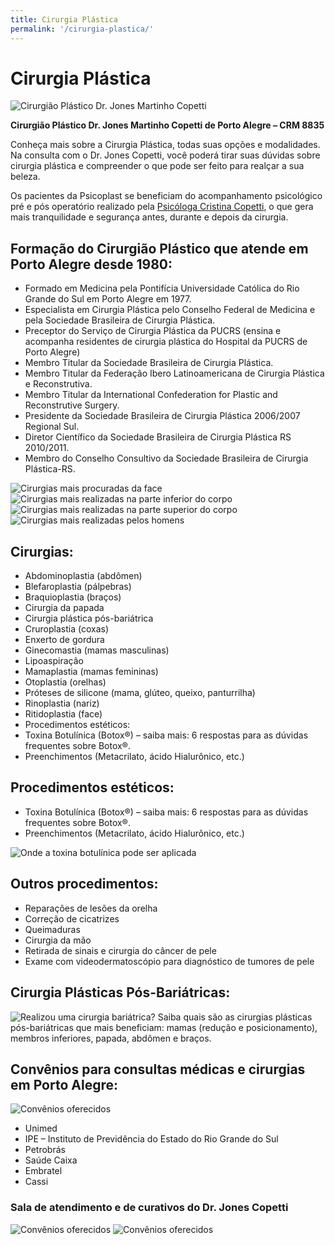 ```yaml
---
title: Cirurgia Plástica
permalink: '/cirurgia-plastica/'
---
```


# Cirurgia Plástica

![Cirurgião Plástico Dr. Jones Martinho Copetti](/img/cirurgiao-plastico-de-porto-alegre-dr-jones-martinho-copetti.jpg)

**Cirurgião Plástico Dr. Jones Martinho Copetti de Porto Alegre – CRM 8835**

Conheça mais sobre a Cirurgia Plástica, todas suas opções e modalidades. Na consulta com o Dr. Jones Copetti, você poderá tirar suas dúvidas sobre cirurgia plástica e compreender o que pode ser feito para realçar a sua beleza.

Os pacientes da Psicoplast se beneficiam do acompanhamento psicológico pré e pós operatório realizado pela [Psicóloga Cristina Copetti](/psicologia/), o que gera mais tranquilidade e segurança antes, durante e depois da cirurgia.

## Formação do Cirurgião Plástico que atende em Porto Alegre desde 1980:

- Formado em Medicina pela Pontifícia Universidade Católica do Rio Grande do Sul em Porto Alegre em 1977.
- Especialista em Cirurgia Plástica pelo Conselho Federal de Medicina e pela Sociedade Brasileira de Cirurgia Plástica.
- Preceptor do Serviço de Cirurgia Plástica da PUCRS (ensina e acompanha residentes de cirurgia plástica do Hospital da PUCRS de Porto Alegre)
- Membro Titular da Sociedade Brasileira de Cirurgia Plástica.
- Membro Titular da Federação Ibero Latinoamericana de Cirurgia Plástica e Reconstrutiva.
- Membro Titular da International Confederation for Plastic and Reconstrutive Surgery.
- Presidente da Sociedade Brasileira de Cirurgia Plástica 2006/2007 Regional Sul.
- Diretor Científico da Sociedade Brasileira de Cirurgia Plástica RS 2010/2011.
- Membro do Conselho Consultivo da Sociedade Brasileira de Cirurgia Plástica-RS.

![Cirurgias mais procuradas da face](/img/post-face.png)
![Cirurgias mais realizadas na parte inferior do corpo](/img/post-parte-inferior.png)
![Cirurgias mais realizadas na parte superior do corpo](/img/post-superior.png)
![Cirurgias mais realizadas pelos homens](/img/post-homens.png)

## Cirurgias:

- Abdominoplastia (abdômen)
- Blefaroplastia (pálpebras)
- Braquioplastia (braços)
- Cirurgia da papada
- Cirurgia plástica pós-bariátrica
- Cruroplastia (coxas)
- Enxerto de gordura
- Ginecomastia (mamas masculinas)
- Lipoaspiração
- Mamaplastia (mamas femininas)
- Otoplastia (orelhas)
- Próteses de silicone (mama, glúteo, queixo, panturrilha)
- Rinoplastia (nariz)
- Ritidoplastia (face)
- Procedimentos estéticos:
- Toxina Botulínica (Botox®) – saiba mais: 6 respostas para as dúvidas frequentes sobre Botox®.
- Preenchimentos (Metacrilato, ácido Hialurônico, etc.)

## Procedimentos estéticos:

- Toxina Botulínica (Botox®) – saiba mais: 6 respostas para as dúvidas frequentes sobre Botox®.
- Preenchimentos (Metacrilato, ácido Hialurônico, etc.)

![Onde a toxina botulínica pode ser aplicada](/img/post-botox.png)

## Outros procedimentos:

- Reparações de lesões da orelha
- Correção de cicatrizes
- Queimaduras
- Cirurgia da mão
- Retirada de sinais e cirurgia do câncer de pele
- Exame com videodermatoscópio para diagnóstico de tumores de pele

## Cirurgia Plásticas Pós-Bariátricas:

![Realizou uma cirurgia bariátrica? Saiba quais são as cirurgias plásticas pós-bariátricas que mais beneficiam: mamas (redução e posicionamento), membros inferiores, papada, abdômen e braços.](/img/post-bariatrica.png)

## Convênios para consultas médicas e cirurgias em Porto Alegre:

![Convênios oferecidos](/img/post-convenios.png)

- Unimed
- IPE – Instituto de Previdência do Estado do Rio Grande do Sul
- Petrobrás
- Saúde Caixa
- Embratel
- Cassi

### Sala de atendimento e de curativos do Dr. Jones Copetti

![Convênios oferecidos](/img/area-medica-psicoplast-1.jpeg)
![Convênios oferecidos](/img/area-medica-psicoplast-2.jpeg)
